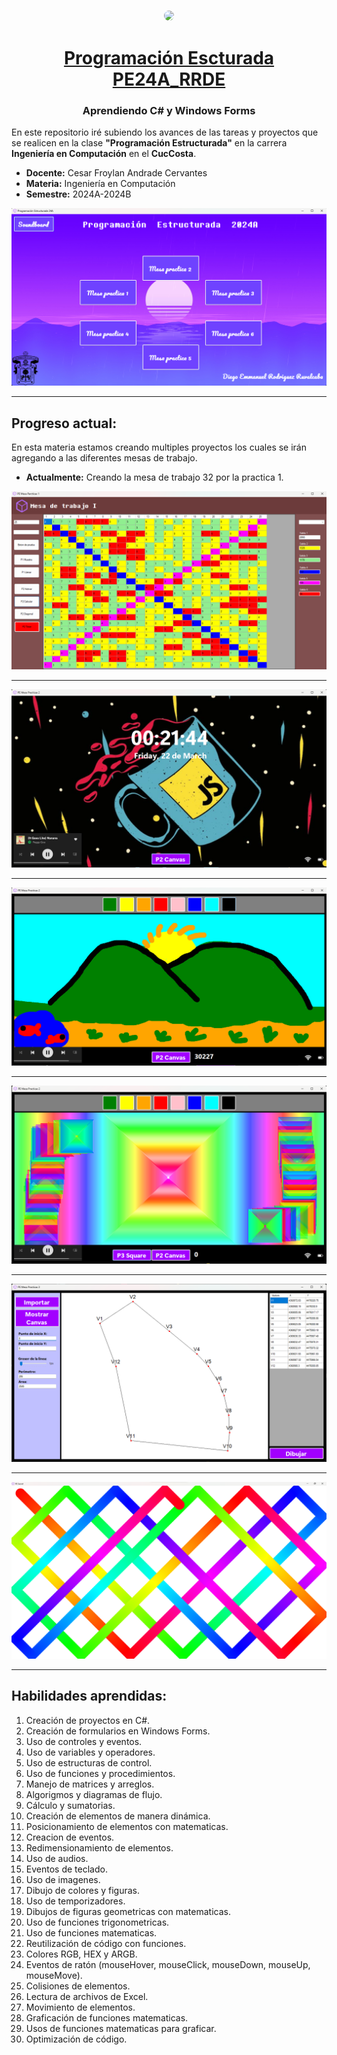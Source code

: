 <div align="center">

### <img src="https://github.com/MisterMikeDev.png" height="200px" style="border-radius: 9999px" />

# [Programación Escturada PE24A_RRDE](https://github.com/MisterMikeDev/PE24A_RRDE)

### Aprendiendo C# y Windows Forms

</div>

En este repositorio iré subiendo los avances de las tareas y proyectos que se realicen en la clase **"Programación Estructurada"** en la carrera **Ingeniería en Computación** en el **CucCosta**.

- **Docente:** Cesar Froylan Andrade Cervantes
- **Materia:** Ingeniería en Computación
- **Semestre:** 2024A-2024B

![Demo image](/public/DemoMain.png)

---

## Progreso actual:

En esta materia estamos creando multiples proyectos los cuales se irán agregando a las diferentes mesas de trabajo.

- **Actualmente:** Creando la mesa de trabajo 32 por la practica 1.

![Demo image](/public/DemoMesa1.png)

---

![Demo image](/public/DemoMesa2.png)

---

![Demo image](/public/DemoMesa2-Canvas.png)

---

![Demo image](/public/DemoMesa2-Squares.png)

---

![Demo image](/public/DemoMesa3.png)

---

![Demo image](/public/DemoMesaSecret.png)

---

## Habilidades aprendidas:

1. Creación de proyectos en C#.
2. Creación de formularios en Windows Forms.
3. Uso de controles y eventos.
4. Uso de variables y operadores.
5. Uso de estructuras de control.
6. Uso de funciones y procedimientos.
7. Manejo de matrices y arreglos.
8. Algorigmos y diagramas de flujo.
9. Cálculo y sumatorias.
10. Creación de elementos de manera dinámica.
11. Posicionamiento de elementos con matematicas.
12. Creacion de eventos.
13. Redimensionamiento de elementos.
14. Uso de audios.
15. Eventos de teclado.
16. Uso de imagenes.
17. Dibujo de colores y figuras.
18. Uso de temporizadores.
19. Dibujos de figuras geometricas con matematicas.
20. Uso de funciones trigonometricas.
21. Uso de funciones matematicas.
22. Reutilización de código con funciones.
23. Colores RGB, HEX y ARGB.
24. Eventos de ratón (mouseHover, mouseClick, mouseDown, mouseUp, mouseMove).
25. Colisiones de elementos.
26. Lectura de archivos de Excel.
27. Movimiento de elementos.
28. Graficación de funciones matematicas.
29. Usos de funciones matematicas para graficar.
30. Optimización de código.

